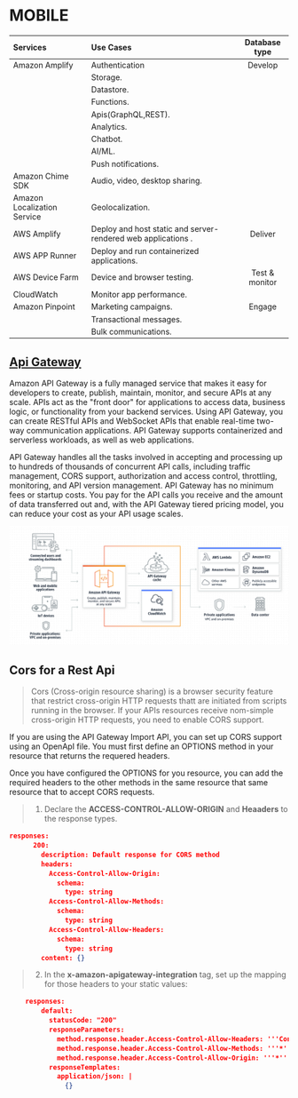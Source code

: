 # MOBILE
| Services                     | Use Cases                                                      | Database type
| :---                         | :----                                                          | :-----:
| Amazon Amplify               | Authentication                                                 | Develop   
|                              | Storage.                                                       |   
|                              | Datastore.                                                     |
|                              | Functions.                                                     | 
|                              | Apis(GraphQL,REST).                                            |  
|                              | Analytics.                                                     |  
|                              | Chatbot.                                                       |  
|                              | AI/ML.                                                         |  
|                              | Push notifications.                                            |  
| Amazon Chime SDK             | Audio, video, desktop sharing.                                 |   
| Amazon Localization Service  | Geolocalization.                                               |  
| AWS Amplify                  | Deploy and host static and server-rendered web applications .  | Deliver  
| AWS APP Runner               | Deploy and run containerized applications.                     |  
| AWS Device Farm              | Device and browser testing.                                    | Test & monitor  
| CloudWatch                   | Monitor app performance.                                       |  
| Amazon Pinpoint              | Marketing campaigns.                                           | Engage 
|                              | Transactional messages.                                        |  
|                              | Bulk communications.                                           |  



## [Api Gateway](https://docs.aws.amazon.com/apigateway/latest/developerguide/welcome.html)

Amazon API Gateway is a fully managed service that makes it easy for developers to create, publish, maintain, monitor, and secure APIs at any scale. APIs act as the "front door" for applications to access data, business logic, or functionality from your backend services. Using API Gateway, you can create RESTful APIs and WebSocket APIs that enable real-time two-way communication applications. API Gateway supports containerized and serverless workloads, as well as web applications.

API Gateway handles all the tasks involved in accepting and processing up to hundreds of thousands of concurrent API calls, including traffic management, CORS support, authorization and access control, throttling, monitoring, and API version management. API Gateway has no minimum fees or startup costs. You pay for the API calls you receive and the amount of data transferred out and, with the API Gateway tiered pricing model, you can reduce your cost as your API usage scales.

![](../src/images/Mobile1.png)

## Cors for a Rest Api
> Cors (Cross-origin resource sharing) is a browser security feature that restrict cross-origin HTTP requests thatt are initiated from scripts running in the browser. If your APIs resources receive nom-simple cross-origin HTTP requests, you need to enable CORS support.

If you are using the API Gateway Import API, you can set up CORS support using an OpenApI file. You must first define an OPTIONS method in your resource that returns the requered headers.

Once you have configured the OPTIONS for you resource, you can add the required headers to the other methods in the same resource that same resource that to accept CORS requests.

>1. Declare the **ACCESS-CONTROL-ALLOW-ORIGIN** and **Heaaders** to the response types.

```json
responses:
      200:
        description: Default response for CORS method
        headers:
          Access-Control-Allow-Origin:
            schema:
              type: string
          Access-Control-Allow-Methods:
            schema:
              type: string
          Access-Control-Allow-Headers:
            schema:
              type: string
        content: {}
```
> 2. In the **x-amazon-apigateway-integration** tag, set up the mapping for those headers to your static values:

```json
    responses:
        default:
          statusCode: "200"
          responseParameters:
            method.response.header.Access-Control-Allow-Headers: '''Content-Type,X-Amz-Date,Authorization,X-Api-Key'''
            method.response.header.Access-Control-Allow-Methods: '''*'''
            method.response.header.Access-Control-Allow-Origin: '''*'''
          responseTemplates:
            application/json: |
              {}
```